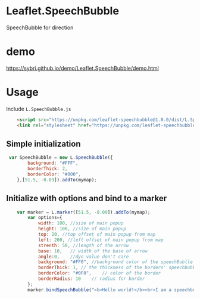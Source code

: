 # Leaflet.SpeechBubble
SpeechBubble for direction


# demo

https://sybri.github.io/demo/Leaflet.SpeechBubble/demo.html


Usage
=====

Include `L.SpeechBubble.js` 

```html
    <script src="https://unpkg.com/leaflet-speechbubble@1.0.0/dist/L.SpeechBubble.js"></script>
    <link rel="stylesheet" href="https://unpkg.com/leaflet-speechbubble@1.0.0/dist/SpeechBubble.css" /> 
```

## Simple initialization
```javascript
 var SpeechBubble = new L.SpeechBubble({
     	background: "#FFF",
		borderThick: 2,
		borderColor: "#000",
    },[51.5, -0.09]).addTo(mymap);
```
## Initialize with options and bind to a marker

```javascript
    var marker = L.marker([51.5, -0.09]).addTo(mymap);
		var options={
			width: 100, //size of main popup
			height: 100, //size of main popup
			top: 20, //top offset of main popup from map
			left: 200, //left offset of main popup from map
			strenth: 50, //length of the arrow
			base: 10,   // width of the base of arrow
			angle:0,    //dyn value don't care
			background: "#FF0", //background color of the speechBublle
			borderThick: 1, // the thickness of the borders' speechbubble
			borderColor: "#0F0",    // color of the border
			borderRadius: 10    // radius for border
		};
		marker.bindSpeechBubble("<b>Hello world!</b><br>I am a speechbubble.",options).openSpeechBubble();
```
